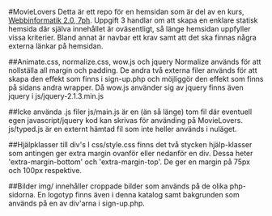 #MovieLovers
Detta är ett repo för en hemsidan som är del av en kurs, [Webbinformatik 2.0, 7ph](https://www.miun.se/utbildning/kurser/data-och-it/informatik/informatik-gr-a-webbinformatik-2.0-75-hp/om-kursen).
Uppgift 3 handlar om att skapa en enklare statisk hemsida där själva innehållet är oväsentligt, så länge hemsidan uppfyller vissa kriterier. Bland annat är navbar ett krav samt  att det ska finnas några externa länkar på hemsidan.

##Animate.css, normalize.css, wow.js och jquery
Normalize används för att nollställa all margin och padding. De andra två externa filer används för att skapa den effekt som finns i sign-up.php och möjliggör den effekt som finns på sidans andra wrapper. Då wow.js använder sig av jquery finns även jquery i js/jquery-2.1.3.min.js 

##Icke använda .js filer
js/main.js är en (än så länge) tom fil där eventuell egen javascript/jquery kod kan skrivas för använding på MovieLovers.
js/typed.js är en externt hämtad fil som inte heller används i nuläget.

##Hjälpklasser till div's
I css/style.css finns det två stycken hjälp-klasser som antingen ger extra margin ovanför eller nedanför en div. Dessa heter 'extra-margin-bottom' och 'extra-margin-top'. De ger en margin på 75px och 100px respektive.

##Bilder
img/ innehåller croppade bilder som används på de olika php-sidorna. En logotyp finns även i denna katalog samt bakgrunden som används på en av div'arna i sign-up.php.